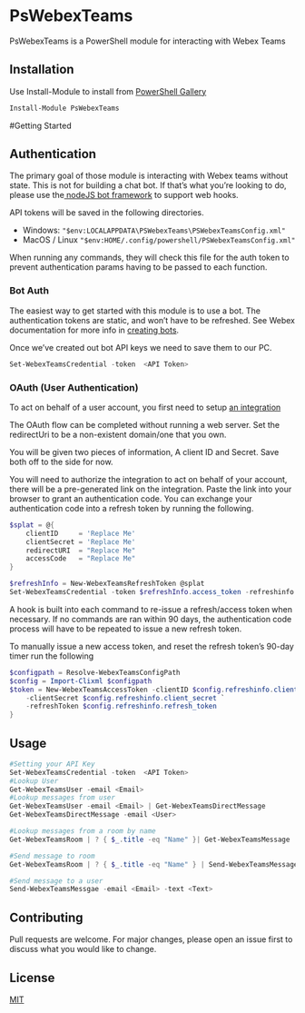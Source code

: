 # PsWebexTeams

PsWebexTeams is a PowerShell module for interacting with Webex Teams

## Installation

Use Install-Module to install from [PowerShell Gallery](https://www.powershellgallery.com/packages/PsWebexTeams/0.1)

```Powershell
Install-Module PsWebexTeams
```
#Getting Started
## Authentication
The primary goal of those module is interacting with Webex teams without state. This is not for building a chat bot.  If that’s what you’re looking to do, please use the[ nodeJS bot framework](https://developer.webex.com/blog/introducing-the-webex-teams-bot-framework-for-node-js) to support web hooks.

API tokens will be saved in the following directories.
- Windows:
`"$env:LOCALAPPDATA\PSWebexTeams\PSWebexTeamsConfig.xml"`
- MacOS / Linux
`"$env:HOME/.config/powershell/PSWebexTeamsConfig.xml"`

When running any commands, they will check this file for the auth token to prevent authentication params having to be passed to each function.

### Bot Auth
The easiest way to get started with this module is to use a bot. The authentication tokens are static, and won’t have to be refreshed. See  Webex documentation for more info in [creating bots](https://developer.webex.com/docs/bots).

Once we’ve created out bot API keys we need to save them to our PC.

```powershell
Set-WebexTeamsCredential -token  <API Token>
```

### OAuth (User Authentication)
To act on behalf of a user account, you first need to setup [an integration](https://developer.webex.com/docs/integrations)

The OAuth flow can be completed without running a web server. Set the redirectUri to be a non-existent domain/one that you own.

You will be given two pieces of information, A client ID and Secret. Save both off to the side for now.

You will need to authorize the integration to act on behalf of your account, there will be a pre-generated link on the integration. Paste the link into your browser to grant an authentication code. You can exchange your authentication code into a refresh token by running the following.
```powershell
$splat = @{
    clientID     = 'Replace Me'
    clientSecret = 'Replace Me'
    redirectURI  = "Replace Me"
    accessCode   = "Replace Me"
}

$refreshInfo = New-WebexTeamsRefreshToken @splat
Set-WebexTeamsCredential -token $refreshInfo.access_token -refreshinfo $refreshInfo
```

A hook is built into each command to re-issue a refresh/access token when necessary. If no commands are ran within 90 days, the authentication code process will have to be repeated to issue a new refresh token. 

To manually issue a new access token, and reset the refresh token’s 90-day timer run the following

```powershell
$configpath = Resolve-WebexTeamsConfigPath
$config = Import-Clixml $configpath
$token = New-WebexTeamsAccessToken -clientID $config.refreshinfo.client_id `
	-clientSecret $config.refreshinfo.client_secret `
	-refreshToken $config.refreshinfo.refresh_token
}
```



## Usage

```Powershell
#Setting your API Key
Set-WebexTeamsCredential -token  <API Token>
#Lookup User
Get-WebexTeamsUser -email <Email>
#Lookup messages from user
Get-WebexTeamsUser -email <Email> | Get-WebexTeamsDirectMessage
Get-WebexTeamsDirectMessage -email <User>

#Lookup messages from a room by name
Get-WebexTeamsRoom | ? { $_.title -eq "Name" }| Get-WebexTeamsMessage

#Send message to room
Get-WebexTeamsRoom | ? { $_.title -eq "Name" } | Send-WebexTeamsMessage -text <Text>

#Send message to a user
Send-WebexTeamsMessgae -email <Email> -text <Text>

```

## Contributing
Pull requests are welcome. For major changes, please open an issue first to discuss what you would like to change.


## License
[MIT](https://choosealicense.com/licenses/mit/)